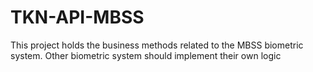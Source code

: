 # TKN-API-MBSS
This project holds the business methods related to the MBSS biometric system. Other biometric system should implement their own logic